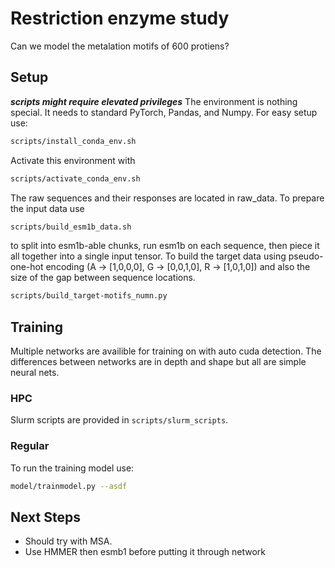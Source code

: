 # Restriction enzyme study
Can we model the metalation motifs of 600 protiens?
## Setup
***scripts might require elevated privileges***
The environment is nothing special. It needs to standard PyTorch, Pandas, and Numpy. For easy setup use:
```bash
scripts/install_conda_env.sh
```
Activate this environment with
```bash
scripts/activate_conda_env.sh
```
The raw sequences and their responses are located in raw_data. To prepare the input data use
```bash
scripts/build_esm1b_data.sh
```
to split into esm1b-able chunks, run esm1b on each sequence, then piece it all together into a single input tensor.
To build the target data using pseudo-one-hot encoding (A -> [1,0,0,0], G -> [0,0,1,0], R -> [1,0,1,0]) and also the size of the gap between sequence locations.
```bash
scripts/build_target-motifs_numn.py
```

## Training
Multiple networks are availible for training on with auto cuda detection. The differences between networks are in depth and shape but all are simple neural nets.
### HPC
Slurm scripts are provided in `scripts/slurm_scripts`.
### Regular
To run the training model use:
```bash
model/trainmodel.py --asdf
```
## Next Steps
- Should try with MSA. 
- Use HMMER then esmb1 before putting it through network

